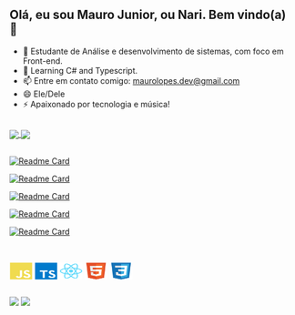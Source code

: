 ## Olá, eu sou Mauro Junior, ou Nari. Bem vindo(a) 👋


- 🔭 Estudante de Análise e desenvolvimento de sistemas, com foco em Front-end.
- 🌱 Learning C# and Typescript.
- 📫 Entre em contato comigo: maurolopes.dev@gmail.com
- 😄 Ele/Dele
- ⚡ Apaixonado por tecnologia e música!

##

<a href="https://github.com/naridevlope/naridevlope">
  <img height=200 align="center" src="https://github-readme-stats.vercel.app/api?username=naridevlope&show_icons=true&theme=radical" />
</a>
<a href="https://github.com/naridevlope?tab=repositories">
  <img height=200 align="center" src="https://github-readme-stats.vercel.app/api/top-langs?username=naridevlope&layout=donut&langs_count=8&card_width=320&show_icons=true&theme=radical" />
</a>

##

[![Readme Card](https://github-readme-stats.vercel.app/api/pin/?username=naridevlope&repo=github-finder-project&theme=radical)](https://github.com/naridevlope/github-finder-project)

[![Readme Card](https://github-readme-stats.vercel.app/api/pin/?username=naridevlope&repo=hot-skillets-webapp&theme=radical)](https://github.com/naridevlope/hot-skillets-webapp)

[![Readme Card](https://github-readme-stats.vercel.app/api/pin/?username=naridevlope&repo=Meu-site&theme=radical)](https://github.com/naridevlope/Meu-site)

[![Readme Card](https://github-readme-stats.vercel.app/api/pin/?username=naridevlope&repo=Quiz-React-Project-&theme=radical)](https://github.com/naridevlope/Quiz-React-Project-)

[![Readme Card](https://github-readme-stats.vercel.app/api/pin/?username=naridevlope&repo=DevUberTailwindcss&theme=radical)](https://github.com/naridevlope/DevUberTailwindcss)

##


<div style="display: inline_block"><br>
  <img align="center" alt="Nari-Js" height="30" width="40" src="https://raw.githubusercontent.com/devicons/devicon/master/icons/javascript/javascript-plain.svg">
  <img align="center" alt="Nari-Ts" height="30" width="40" src="https://raw.githubusercontent.com/devicons/devicon/master/icons/typescript/typescript-plain.svg">
  <img align="center" alt="Nari-React" height="30" width="40" src="https://raw.githubusercontent.com/devicons/devicon/master/icons/react/react-original.svg">
  <img align="center" alt="Nari-HTML" height="30" width="40" src="https://raw.githubusercontent.com/devicons/devicon/master/icons/html5/html5-original.svg">
  <img align="center" alt="Nari-CSS" height="30" width="40" src="https://raw.githubusercontent.com/devicons/devicon/master/icons/css3/css3-original.svg">
</div>

##

<div> 
  <a href = "mailto:maurolopes.dev@gmail.com"><img src="https://img.shields.io/badge/-Gmail-%23333?style=for-the-badge&logo=gmail&logoColor=white" target="_blank"></a>
  <a href="https://www.linkedin.com/in/dominguesmauroo" target="_blank"><img src="https://img.shields.io/badge/-LinkedIn-%230077B5?style=for-the-badge&logo=linkedin&logoColor=white" target="_blank"></a> 
</div>


